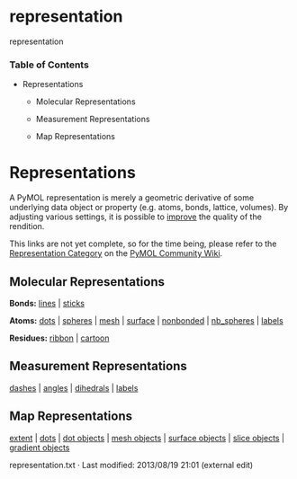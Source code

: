 # representation

representation

### Table of Contents

  * Representations

    * Molecular Representations

    * Measurement Representations

    * Map Representations




# Representations

A PyMOL representation is merely a geometric derivative of some underlying data object or property (e.g. atoms, bonds, lattice, volumes). By adjusting various settings, it is possible to [improve](/dokuwiki/doku.php?id=representation:improve "representation:improve") the quality of the rendition. 

This links are not yet complete, so for the time being, please refer to the [Representation Category](http://pymolwiki.org/index.php/Category:Representations "http://pymolwiki.org/index.php/Category:Representations") on the [PyMOL Community Wiki](http://www.pymolwiki.org "http://www.pymolwiki.org"). 

## Molecular Representations

**Bonds:** [lines](/dokuwiki/doku.php?id=representation:lines "representation:lines") | [sticks](/dokuwiki/doku.php?id=representation:sticks "representation:sticks")

**Atoms:** [dots](/dokuwiki/doku.php?id=representation:dots "representation:dots") | [spheres](/dokuwiki/doku.php?id=representation:spheres "representation:spheres") | [mesh](/dokuwiki/doku.php?id=representation:mesh "representation:mesh") | [surface](/dokuwiki/doku.php?id=representation:surface "representation:surface") | [nonbonded](/dokuwiki/doku.php?id=representation:nonbonded "representation:nonbonded") | [nb_spheres](/dokuwiki/doku.php?id=representation:nb_spheres "representation:nb_spheres") | [labels](/dokuwiki/doku.php?id=representation:labels "representation:labels")

**Residues:** [ribbon](/dokuwiki/doku.php?id=representation:ribbon "representation:ribbon") | [cartoon](/dokuwiki/doku.php?id=representation:cartoon "representation:cartoon")

## Measurement Representations

[dashes](/dokuwiki/doku.php?id=representation:dashes "representation:dashes") | [angles](/dokuwiki/doku.php?id=representation:angles "representation:angles") | [dihedrals](/dokuwiki/doku.php?id=representation:dihedrals "representation:dihedrals") | [labels](/dokuwiki/doku.php?id=representation:measure_labels "representation:measure_labels")

## Map Representations

[extent](/dokuwiki/doku.php?id=representation:extent "representation:extent") | [dots](/dokuwiki/doku.php?id=representation:map_dots "representation:map_dots") | [dot objects](/dokuwiki/doku.php?id=representation:dot_obj "representation:dot_obj") | [mesh objects](/dokuwiki/doku.php?id=representation:mesh_obj "representation:mesh_obj") | [surface objects](/dokuwiki/doku.php?id=representation:surf_obj "representation:surf_obj") | [slice objects](/dokuwiki/doku.php?id=representation:slic_obj "representation:slic_obj") | [gradient objects](/dokuwiki/doku.php?id=representation:grad_obj "representation:grad_obj")

representation.txt · Last modified: 2013/08/19 21:01 (external edit)
